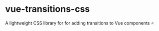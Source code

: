# vue-transitions-css
A lightweight CSS library for for adding transitions to Vue components :star:

